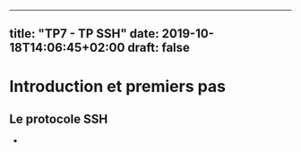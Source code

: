   ---
title: "TP7 - TP SSH"
date: 2019-10-18T14:06:45+02:00
draft: false
---
# Introduction et premiers pas
## Le protocole SSH

-
